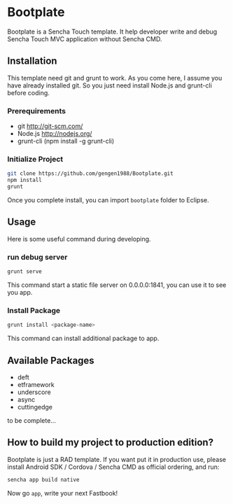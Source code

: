 Bootplate
=========
Bootplate is a Sencha Touch template. It help developer write and debug Sencha Touch MVC application without Sencha CMD.

Installation
---------
This template need git and grunt to work. As you come here, I assume you have already installed git. So you just need install Node.js and grunt-cli before coding.

### Prerequirements ###
 - git http://git-scm.com/
 - Node.js http://nodejs.org/
 - grunt-cli (npm install -g grunt-cli)

### Initialize Project ###
```bash
git clone https://github.com/gengen1988/Bootplate.git
npm install
grunt
```
Once you complete install, you can import ```bootplate``` folder to Eclipse.

Usage
---------
Here is some useful command during developing.

### run debug server ###
```bash
grunt serve
```
This command start a static file server on 0.0.0.0:1841, you can use it to see you app.

### Install Package ###
```bash
grunt install <package-name>
```
This command can install additional package to app.

Available Packages
---------
 - deft
 - etframework
 - underscore
 - async
 - cuttingedge

to be complete...

How to build my project to production edition?
---------
Bootplate is just a RAD template. If you want put it in production use, please install Android SDK / Cordova / Sencha CMD as official ordering, and run:
```bash
sencha app build native
```

Now go ```app```, write your next Fastbook!
